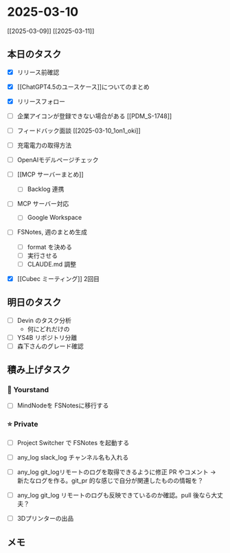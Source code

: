 # 2025-03-10

[[2025-03-09]] [[2025-03-11]]

## 本日のタスク

- [x] リリース前確認 
- [x] [[ChatGPT4.5のユースケース]]についてのまとめ
- [x] リリースフォロー
- [ ] 企業アイコンが登録できない場合がある [[PDM_S-1748]]
- [ ] フィードバック面談 [[2025-03-10_1on1_oki]]
- [ ] 充電電力の取得方法

- [ ] OpenAIモデルページチェック
- [ ] [[MCP サーバーまとめ]]
  - [ ] Backlog 連携
- [ ] MCP サーバー対応
  - [ ] Google Workspace
- [ ] FSNotes, 週のまとめ生成
  - [ ] format を決める
  - [ ] 実行させる
  - [ ] CLAUDE.md 調整

- [x] [[Cubec ミーティング]] 2回目


## 明日のタスク

- [ ] Devin のタスク分析
	- 何にどれだけの 
- [ ] YS4B リポジトリ分離
- [ ] 森下さんのグレード確認

## 積み上げタスク

### 🔵 Yourstand

- [ ] MindNodeを FSNotesに移行する

### ⭐️ Private

- [ ] Project Switcher で FSNotes を起動する

- [ ] any_log slack_log チャンネル名も入れる
- [ ] any_log git_logリモートのログを取得できるように修正 PR やコメント -> 新たなログを作る。git_pr 的な感じで自分が関連したものの情報を？
- [ ] any_log git_log リモートのログも反映できているのか確認。pull 後なら大丈夫？

- [ ] 3Dプリンターの出品

## メモ
